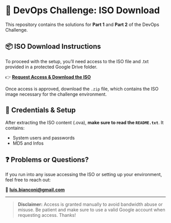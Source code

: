 # 🚀 DevOps Challenge: ISO Download

This repository contains the solutions for **Part 1** and **Part 2** of the DevOps Challenge.

## 📦 ISO Download Instructions

To proceed with the setup, you’ll need access to the ISO file and .txt provided in a protected Google Drive folder.

👉 [**Request Access & Download the ISO**](https://drive.google.com/drive/folders/17B9wUgiy5MnMVKQ3nUmLZKJcNQMhG4LU?usp=sharing)

Once access is approved, download the `.zip` file, which contains the ISO image necessary for the challenge environment.

## 🔐 Credentials & Setup

After extracting the ISO content (.ova), **make sure to read the `README.txt`**. It contains:

- System users and passwords
- MD5 and Infos

## ❓ Problems or Questions?

If you run into any issue accessing the ISO or setting up your environment, feel free to reach out:

📧 **luis.bianconi@gmail.com**

---

> **Disclaimer:** Access is granted manually to avoid bandwidth abuse or misuse. Be patient and make sure to use a valid Google account when requesting access. Thanks!